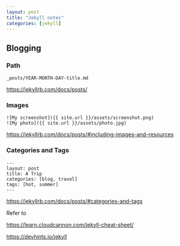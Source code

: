 ```yaml
---
layout: post
title: "Jekyll notes"
categories: [jekyll]
---
```


## Blogging

### Path
```console
_posts/YEAR-MONTH-DAY-title.md
```
https://jekyllrb.com/docs/posts/

### Images

```console
![My screenshot]({{ site.url }}/assets/screenshot.png)
![My photo]({{ site.url }}/assets/photo.jpg)
```

https://jekyllrb.com/docs/posts/#including-images-and-resources

### Categories and Tags

```console
---
layout: post
title: A Trip
categories: [blog, travel]
tags: [hot, summer]
---
```

https://jekyllrb.com/docs/posts/#categories-and-tags

Refer to

https://learn.cloudcannon.com/jekyll-cheat-sheet/

https://devhints.io/jekyll

